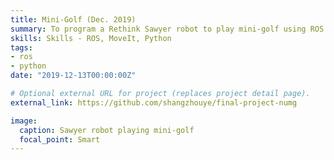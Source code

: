 ```yaml
---
title: Mini-Golf (Dec. 2019)
summary: To program a Rethink Sawyer robot to play mini-golf using ROS and MoveIt. 
skills: Skills - ROS, MoveIt, Python
tags:
- ros
- python
date: "2019-12-13T00:00:00Z"

# Optional external URL for project (replaces project detail page).
external_link: https://github.com/shangzhouye/final-project-numg

image:
  caption: Sawyer robot playing mini-golf
  focal_point: Smart
---
```

